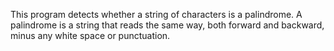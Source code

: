 This program detects whether a string of characters is a palindrome. A palindrome is a string that reads the same way, both forward and backward, minus any white space or punctuation.